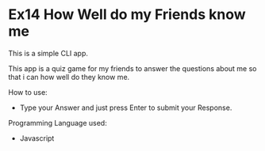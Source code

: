 # Ex14 How Well do my Friends know me

This is a simple CLI app.

This app is a quiz game for my friends to answer the questions about me so that i can how well do they know me.

How to use:
- Type your Answer and just press Enter to submit your Response.

Programming Language used:
- Javascript